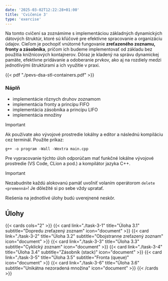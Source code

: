 ```yaml
---
date: '2025-03-02T12:22:28+01:00'
title: 'Cvičenie 3'
type: 'exercise'
---
```


Na tomto cvičení sa zoznámime s implementáciou základných dynamických dátových štruktúr, ktoré sú kľúčové pre
efektívne spracovanie a organizáciu údajov. Cieľom je pochopiť vnútorné fungovanie **zreťazeného zoznamu, fronty a
zásobníka**, pričom ich budeme implementovať od základu bez použitia knižnicových kontajnerov. Dôraz je kladený
na správu dynamickej pamäte, efektívne pridávanie a odoberanie prvkov, ako aj na rozdiely medzi jednotlivými štruktúrami
a ich využitie v praxi.

{{< pdf "./pevs-dsa-stl-containers.pdf" >}}

### Náplň

- implementácie rôznych druhov zoznamom
- implementácia fronty a princípu FIFO
- implementácia zásobníka a princípu LIFO
- implementácia množiny

> [!IMPORTANT]
> Ak používate ako vývojové prostredie lokálny a editor a následnú kompiláciu cez terminál. Použite príkaz:
> ```shell
> g++ -o program -Wall -Wextra main.cpp
> ```

Pre vypracovanie týchto úloh odporúčam mať funkčné lokálne vývojové prostredie (VS Code, CLion a pod.) a kompilátor
jazyka C++.

> [!IMPORTANT]
> Nezabudnite každú alokovanú pamäť uvoľniť volaním operátorom `delete <premenná>`! Je dôležité si po sebe vždy
> upratať.

Riešenia na jednotlivé úlohy budú uverejnené neskôr.

## Úlohy

{{< cards cols="2" >}}
{{< card link="./task-3-1" title="Úloha 3.1" subtitle="Dopredu zreťazený zoznam" icon="document" >}}
{{< card link="./task-3-2" title="Úloha 3.2" subtitle="Obojstranne zreťazený zoznam" icon="document" >}}
{{< card link="./task-3-3" title="Úloha 3.3" subtitle="Cyklický zoznam" icon="document" >}}
{{< card link="./task-3-4" title="Úloha 3.4" subtitle="Zásobník (stack)" icon="document" >}}
{{< card link="./task-3-5" title="Úloha 3.5" subtitle="Fronta (queue)" icon="document" >}}
{{< card link="./task-3-6" title="Úloha 3.6" subtitle="Unikátna nezoradená množina" icon="document" >}}
{{< /cards >}}
